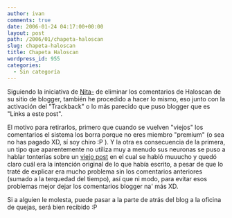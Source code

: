 ```yaml
---
author: ivan
comments: true
date: 2006-01-24 04:17:00+00:00
layout: post
path: /2006/01/chapeta-haloscan
slug: chapeta-haloscan
title: Chapeta Haloscan
wordpress_id: 955
categories:
  - Sin categoría
---
```


Siguiendo la iniciativa de [Nita-](http://nitadp.blogspot.com/2006/01/aviso-de-retiro-de-comentarios.html) de eliminar los comentarios de Haloscan de su sitio de blogger, también he procedido a hacer lo mismo, eso junto con la activación del "Trackback" o lo más parecido que puso blogger que es "Links a este post".

El motivo para retirarlos, primero que cuando se vuelven "viejos" los comentarios el sistema los borra porque no eres miembro "premium" (o sea no has pagado XD, sí soy chiro :P ). Y la otra es consecuencia de la primera, un tipo que aparentemente no utiliza muy a menudo sus neuronas se puso a hablar tonterías sobre un [viejo post](http://ivan.campananaranjo.com/2004/11/27/las-mujeres-ecuatorianas-no-son-guapas/) en el cual se habló muuucho y quedó claro cuál era la intención original de lo que había escrito, a pesar de que lo traté de explicar era mucho problema sin los comentarios anteriores (sumado a la terquedad del tiempo), así que ni modo, para evitar esos problemas mejor dejar los comentarios blogger na' más XD.

Si a alguien le molesta, puede pasar a la parte de atrás del blog a la oficina de quejas, será bien recibido :P

